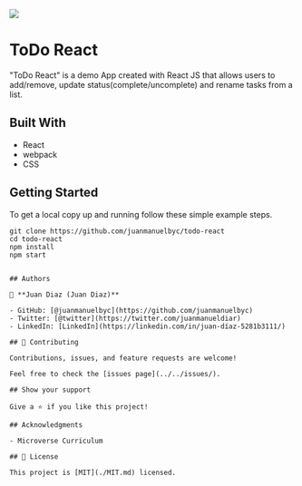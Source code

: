 ![](https://img.shields.io/badge/Microverse-blueviolet)

# ToDo React

"ToDo React" is a demo App created with React JS that allows users to add/remove, update status(complete/uncomplete) and rename tasks from a list.

## Built With

- React
- webpack
- CSS

## Getting Started

To get a local copy up and running follow these simple example steps.

````
git clone https://github.com/juanmanuelbyc/todo-react
cd todo-react
npm install
npm start
````

````

## Authors

👤 **Juan Diaz (Juan Diaz)**

- GitHub: [@juanmanuelbyc](https://github.com/juanmanuelbyc)
- Twitter: [@twitter](https://twitter.com/juanmanueldiar)
- LinkedIn: [LinkedIn](https://linkedin.com/in/juan-díaz-5281b3111/)

## 🤝 Contributing

Contributions, issues, and feature requests are welcome!

Feel free to check the [issues page](../../issues/).

## Show your support

Give a ⭐️ if you like this project!

## Acknowledgments

- Microverse Curriculum

## 📝 License

This project is [MIT](./MIT.md) licensed.